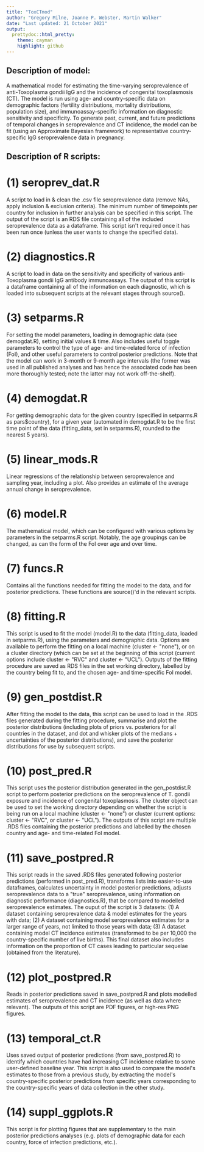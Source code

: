 ```yaml
---
title: "ToxCTmod"
author: "Gregory Milne, Joanne P. Webster, Martin Walker"
date: "Last updated: 21 October 2021"
output:
  prettydoc::html_pretty:
    theme: cayman
    highlight: github
---
```


## Description of model: ##

A mathematical model for estimating the time-varying seroprevalence of anti-Toxoplasma gondii IgG and the incidence of congenital toxoplasmosis (CT). The model is run using age- and country-specific data on demographic factors (fertility distributions, mortality distributions, population size), and immunoassay-specific information on diagnostic sensitivity and specificity. To generate past, current, and future predictions of temporal changes in seroprevalence and CT incidence, the model can be fit (using an Approximate Bayesian framework) to representative country-specific IgG seroprevalence data in pregnancy.


## Description of R scripts: ##

# (1) seroprev_dat.R 
A script to load in & clean the .csv file seroprevalence data (remove NAs, apply inclusion & exclusion criteria). The minimum number of timepoints per country for inclusion in further analysis can be specified in this script. The output of the script is an RDS file containing all of the included seroprevalence data as a dataframe. This script isn't required once it has been run once (unless the user wants to change the specified data).

# (2) diagnostics.R
A script to load in data on the sensitivity and specificity of various anti-Toxoplasma gondii IgG antibody immunoassays. The output of this script is a dataframe containing all of the information on each diagnostic, which is loaded into subsequent scripts at the relevant stages through source().

# (3) setparms.R 
For setting the model parameters, loading in demographic data (see demogdat.R), setting initial values & time. Also includes useful toggle parameters to control the type of age- and time-related force of infection (FoI), and other useful parameters to control posterior predictions. Note that the model can work in 3-month or 9-month age intervals (the former was used in all published analyses and has hence the associated code has been more thoroughly tested; note the latter may not work off-the-shelf). 

# (4) demogdat.R 
For getting demographic data for the given country (specified in setparms.R as pars$country), for a given year (automated in demogdat.R to be the first time point of the data (fitting_data, set in setparms.R), rounded to the nearest 5 years).

# (5) linear_mods.R 
Linear regressions of the relationship between seroprevalence and sampling year, including a plot. Also provides an estimate of the average annual change in seroprevalence.

# (6) model.R 
The mathematical model, which can be configured with various options by parameters in the setparms.R script. Notably, the age groupings can be changed, as can the form of the FoI over age and over time.

# (7) funcs.R
Contains all the functions needed for fitting the model to the data, and for posterior predictions. These functions are source()'d in the relevant scripts.

# (8) fitting.R 
This script is used to fit the model (model.R) to the data (fitting_data, loaded in setparms.R), using the parameters and demographic data. Options are available to perform the fitting on a local machine (cluster <- "none"), or on a cluster directory (which can be set at the beginning of this script (current options include cluster <- "RVC" and cluster <- "UCL"). Outputs of the fitting procedure are saved as RDS files in the set working directory, labelled by the country being fit to, and the chosen age- and time-specific FoI model.

# (9) gen_postdist.R 
After fitting the model to the data, this script can be used to load in the .RDS files generated during the fitting procedure, summarise and plot the posterior distributions (including plots of priors vs. posteriors for all countries in the dataset, and dot and whisker plots of the medians + uncertainties of the posterior distributions), and save the posterior distributions for use by subsequent scripts.

# (10) post_pred.R 
This script uses the posterior distribution generated in the gen_postdist.R script to perform posterior predictions on the seroprevalence of T. gondii exposure and incidence of congenital toxoplasmosis. The cluster object can be used to set the working directory depending on whether the script is being run on a local machine (cluster <- "none") or cluster (current options: cluster <- "RVC", or cluster <- "UCL"). The outputs of this script are multiple .RDS files containing the posterior predictions and labelled by the chosen country and age- and time-related FoI model.

# (11) save_postpred.R
This script reads in the saved .RDS files generated following posterior predictions (performed in post_pred.R), transforms lists into easier-to-use dataframes, calculates uncertainty in model posterior predictions, adjusts seroprevalence data to a "true" seroprevalence, using information on diagnostic performance (diagnostics.R), that be compared to modelled seroprevalence estimates. The ouput of the script is 3 datasets: (1) A dataset containing seroprevalence data & model estimates for the years with data; (2) A dataset containing model seroprevalence estimates for a larger range of years, not limited to those years with data; (3) A dataset containing model CT incidence estimates (transformed to be per 10,000 the country-specific number of live births). This final dataset also includes information on the proportion of CT cases leading to particular sequelae (obtained from the literature).

# (12) plot_postpred.R 
Reads in posterior predictions saved in save_postpred.R and plots modelled estimates of seroprevalence and CT incidence (as well as data where relevant). The outputs of this script are PDF figures, or high-res PNG figures.

# (13) temporal_ct.R
Uses saved output of posterior predictions (from save_postpred.R) to identify which countries have had increasing CT incidence relative to some user-defined baseline year. This script is also used to compare the model's estimates to those from a previous study, by extracting the model's country-specific posterior predictions from specific years corresponding to the country-specific years of data collection in the other study. 

# (14) suppl_ggplots.R 
This script is for plotting figures that are supplementary to the main posterior predictions analyses (e.g. plots of demographic data for each country, force of infection predictions, etc.).
